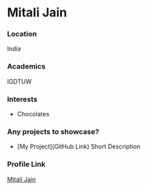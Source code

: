 # Mitali Jain

### Location

India

### Academics

IGDTUW

### Interests

- Chocolates

### Any projects to showcase? 

- [My Project](GitHub Link) Short Description

### Profile Link

[Mitali Jain](https://github.com/MitaliJain1707)